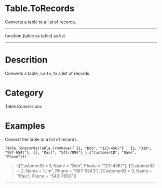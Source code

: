 ﻿# Table.ToRecords
Converts a table to a list of records.
***
function (table as table) as list
***
# Descrition 
Converts a table, <code>table</code>, to a list of records.
# Category 
Table.Conversions
# Examples 
Convert the table to a list of records.
```
Table.ToRecords(Table.FromRows({ {1, "Bob", "123-4567"} , {2, "Jim", "987-6543"}, {3, "Paul", "543-7890"} },{"CustomerID", "Name", "Phone"}))
```
> {[CustomerID = 1, Name = "Bob", Phone = "123-4567"], [CustomerID = 2, Name = "Jim", Phone = "987-6543"], [CustomerID = 3, Name = "Paul", Phone = "543-7890"]}
***
